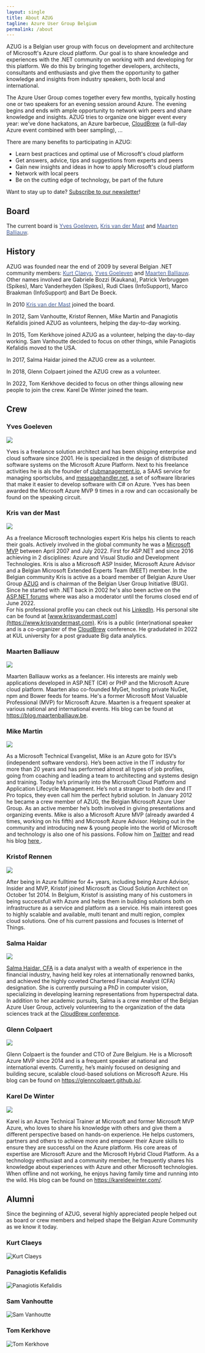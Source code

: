```yaml
---
layout: single
title: About AZUG
tagline: Azure User Group Belgium
permalink: /about
---
```


AZUG is a Belgian user group with focus on development and architecture of Microsoft's Azure cloud platform. Our goal is to share knowledge and experiences with the .NET community on working with and developing for this platform. We do this by bringing together developers, architects, consultants and enthusiasts and give them the opportunity to gather knowledge and insights from industry speakers, both local and international.

The Azure User Group comes together every few months, typically hosting one or two speakers for an evening session around Azure. The evening begins and ends with ample opportunity to network wirh peers and share knowledge and insights. AZUG tries to organize one bigger event every year: we've done hackatons, an Azure barbecue, [CloudBrew](https://www.cloudbrew.be) (a full-day Azure event combined with beer sampling), ...

There are many benefits to participating in AZUG:

* Learn best practices and optimal use of Microsoft's cloud platform
* Get answers, advice, tips and suggestions from experts and peers
* Gain new insights and ideas in how to apply Microsoft's cloud platform
* Network with local peers
* Be on the cutting edge of technology, be part of the future

Want to stay up to date? <a href="https://azug.us2.list-manage.com/subscribe/?u=47e1708de98684b0f393d63b3&amp;id=9463ee7106">Subscribe to our newsletter</a>!

## Board

The current board is <a href="https://www.goeleven.com"><span style="color: #455f9c;">Yves Goeleven</span></a>, <a href="https://blog.krisvandermast.com/"><span style="color: #455f9c;">Kris van der Mast</span></a> and <a href="https://blog.maartenballiauw.be/"><span style="color: #455f9c;">Maarten Balliauw</span></a>.

## History

AZUG was founded near the end of 2009 by several Belgian .NET community members: <a href="https://www.devitect.net/"><span style="color: #455f9c;">Kurt Claeys</span></a>, <a href="https://www.goeleven.com"><span style="color: #455f9c;">Yves Goeleven</span></a> and <a href="https://blog.maartenballiauw.be/"><span style="color: #455f9c;">Maarten Balliauw</span></a>. Other names involved are Gabriele Bozzi (Kaukana), Patrick Verbruggen (Spikes), Marc Vanderheyden (Spikes), Rudi Claes (InfoSupport), Marco Braakman (InfoSupport) and Bart De Boeck.

In 2010 <a href="https://www.krisvandermast.com/"><span style="color: #455f9c;">Kris van der Mast</span></a> joined the board.

In 2012, Sam Vanhoutte, Kristof Rennen, Mike Martin and Panagiotis Kefalidis joined AZUG as volunteers, helping the day-to-day working.

In 2015, Tom Kerkhove joined AZUG as a volunteer, helping the day-to-day working. Sam Vanhoutte decided to focus on other things, while Panagiotis Kefalidis moved to the USA.

In 2017, Salma Haidar joined the AZUG crew as a volunteer.

In 2018, Glenn Colpaert joined the AZUG crew as a volunteer.

In 2022, Tom Kerkhove decided to focus on other things allowing new people to join the crew. Karel De Winter joined the team.

## Crew

### Yves Goeleven

![](/assets/media/crew/yves-goeleven.jpg)

Yves is a freelance solution architect and has been shipping enterprise and cloud software since 2001. He is specialized in the design of distributed software systems on the Microsoft Azure Platform. Next to his freelance activities he is als the founder of <a href="https://www.clubmanagement.io">clubmanagement.io</a>, a SAAS service for managing sportsclubs, and <a href="https://www.messagehandler.net">messagehandler.net</a>, a set of software libraries that make it easier to develop software with C# on Azure. Yves has been awarded the Microsoft Azure MVP 9 times in a row and can occasionally be found on the speaking circuit.

### Kris van der Mast

![](/assets/media/crew/kris-vandermast.jpg)

As a freelance Microsoft technologies expert Kris helps his clients to reach their goals. Actively involved in the global community he was a [Microsoft MVP](https://mvp.microsoft.com/en-us/PublicProfile/38656?fullName=Kris%20%20van%20der%20Mast) between April 2007 and July 2022. First for ASP.NET and since 2016 achieving in 2 disciplines: Azure and Visual Studio and Development Technologies. Kris is also a Microsoft ASP Insider, Microsoft Azure Advisor and a Belgian Microsoft Extended Experts Team (MEET) member. In the Belgian community Kris is active as a board member of Belgian Azure User Group [AZUG](https://www.azug.be) and is chairman of the Belgian User Group Initiative (BUG). Since he started with .NET back in 2002 he's also been active on the [ASP.NET forums](https://forums.asp.net/members/XIII.aspx) where was also a moderator until the forums closed end of June 2022.  
For his professional profile you can check out his [LinkedIn](https://www.linkedin.com/in/krisvandermast). His personal site can be found at [www.krisvandermast.com](https://www.krisvandermast.com). Kris is a public (inter)national speaker and is a co-organizer of the [CloudBrew](https://www.cloudbrew.be) conference. He gradudated in 2022 at KUL university for a post graduate Big data analytics.

### Maarten Balliauw

![](/assets/media/crew/maarten-balliauw.jpg)

Maarten Balliauw works as a feelancer. His interests are mainly web applications developed in ASP.NET (C#) or PHP and the Microsoft Azure cloud platform. Maarten also co-founded MyGet, hosting private NuGet, npm and Bower feeds for teams. He's a former Microsoft Most Valuable Professional (MVP) for Microsoft Azure. Maarten is a frequent speaker at various national and international events. His blog can be found at <a href="https://blog.maartenballiauw.be">https://blog.maartenballiauw.be</a>.

### Mike Martin

![](/assets/media/crew/mike-martin.jpg)

As a Microsoft Technical Evangelist, Mike is an Azure goto for ISV’s (independent software vendors). He’s been active in the IT industry for more than 20 years and has performed almost all types of job profiles, going from coaching and leading a team to architecting and systems design and training. Today he’s primarily into the Microsoft Cloud Platform and Application Lifecycle Management. He’s not a stranger to both dev and IT Pro topics, they even call him the perfect hybrid solution. 
In January 2012 he became a crew member of AZUG, the Belgian Microsoft Azure User Group. As an active member he’s both involved in giving presentations and organizing events. Mike is also a Microsoft Azure MVP (already awarded 4 times, working on his fifth) and Microsoft Azure Advisor. 
Helping out in the community and introducing new & young people into the world of Microsoft and technology is also one of his passions.
Follow him on <a href="https://twitter.com/techmike2kx">Twitter</a> and read his blog <a href="https://techmike2kx.wordpress.com/">here </a>.  

### Kristof Rennen

![](/assets/media/crew/kristof-rennen.png)

After being in Azure fulltime for 4+ years, including being Azure Advisor, Insider and MVP, Kristof joined Microsoft as Cloud Solution Architect on October 1st 2014.
In Belgium, Kristof is assisting many of his customers in being successfull with Azure and helps them in building solutions both on infrastructure as a service and platform as a service.
His main interest goes to highly scalable and available, multi tenant and multi region, complex cloud solutions. One of his current passions and focuses is Internet of Things.

### Salma Haidar

![](/assets/media/crew/salma-haidar.jpg)

[Salma Haidar, CFA](https://www.linkedin.com/in/salmahaidar) is a data analyst with a wealth of experience in the financial industry, having held key roles at internationally renowned banks, and achieved the highly coveted Chartered Financial Analyst (CFA) designation.  She is currently pursuing a PhD in computer vision, specializing in developing learning representations from hyperspectral data.  
In addition to her academic pursuits, Salma is a crew member of the Belgian Azure User Group, actively volunteering to the
organization of the data sciences track at the [CloudBrew conference](https://www.cloudbrew.be/).  

### Glenn Colpaert

![](/assets/media/crew/glenn-colpaert.jpg)

Glenn Colpaert is the founder and CTO of Zure Belgium. He is a Microsoft Azure MVP since 2014 and is a frequent speaker at national and international events.
Currently, he’s mainly focused on designing and building secure, scalable cloud-based solutions on Microsoft Azure. His blog can be found on <a href="https://glenncolpaert.github.io/">https://glenncolpaert.github.io/</a>.

### Karel De Winter

![](/assets/media/crew/karel-dewinter.jpg)

Karel is an Azure Technical Trainer at Microsoft and former Microsoft MVP Azure, who loves to share his knowledge with others and give them a different perspective based on hands-on experience.
He helps customers, partners and others to achieve more and empower their Azure skills to ensure they are successful on the Azure platform. His core areas of expertise are Microsoft Azure and the Microsoft Hybrid Cloud Platform.
As a technology enthusiast and a community member, he frequently shares his knowledge about experiences with Azure and other Microsoft technologies.
When offline and not working, he enjoys having family time and running into the wild. His blog can be found on <a href="https://kareldewinter.com/">https://kareldewinter.com/</a>.

## Alumni

Since the beginning of AZUG, several highly appreciated people helped out as board or crew members and helped shape the Belgian Azure Community as we know it today.

### Kurt Claeys

![Kurt Claeys](/assets/media/alumni/kurt-claeys2.jpg)

### Panagiotis Kefalidis

![Panagiotis Kefalidis](/assets/media/alumni/panagiotis-kefalidis.jpg)

### Sam Vanhoutte

![Sam Vanhoutte](/assets/media/alumni/sam-vanhoutte.jpg)

### Tom Kerkhove

![Tom Kerkhove](/assets/media/crew/tom-kerkhove.jpg)
